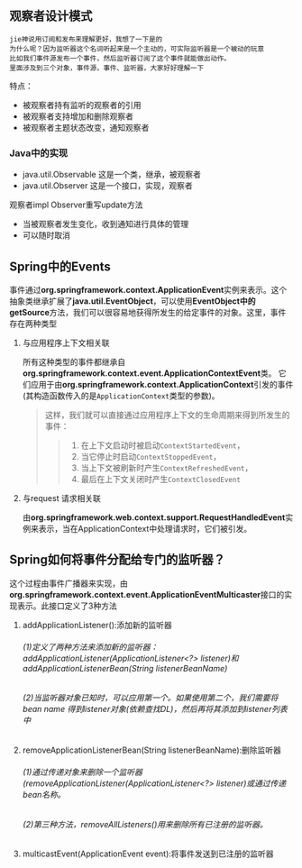 ## 观察者设计模式

```
jie神说用订阅和发布来理解更好，我想了一下是的
为什么呢？因为监听器这个名词听起来是一个主动的，可实际监听器是一个被动的玩意
比如我们事件源发布一个事件，然后监听器订阅了这个事件就能做出动作。
里面涉及到三个对象，事件源，事件、监听器，大家好好理解一下
```

特点：

- 被观察者持有监听的观察者的引用
- 被观察者支持增加和删除观察者
- 被观察者主题状态改变，通知观察者

### Java中的实现
* java.util.Observable 这是一个类，继承，被观察者
* java.util.Observer   这是一个接口，实现，观察者

观察者impl Observer重写update方法
* 当被观察者发生变化，收到通知进行具体的管理
* 可以随时取消


## Spring中的Events

事件通过**org.springframework.context.ApplicationEvent**实例来表示。这个抽象类继承扩展了**java.util.EventObject**，可以使用**EventObject中的getSource**方法，我们可以很容易地获得所发生的给定事件的对象。这里，事件存在两种类型

1. 与应用程序上下文相关联

   所有这种类型的事件都继承自**org.springframework.context.event.ApplicationContextEvent**类。
   它们应用于由**org.springframework.context.ApplicationContext**引发的事件(其构造函数传入的是`ApplicationContext`类型的参数)。
   >这样，我们就可以直接通过应用程序上下文的生命周期来得到所发生的事件：
   >> 1. 在上下文启动时被启动`ContextStartedEvent`，
   >> 2. 当它停止时启动`ContextStoppedEvent`，
   >> 3. 当上下文被刷新时产生`ContextRefreshedEvent`，
   >> 4. 最后在上下文关闭时产生`ContextClosedEvent`

2. 与request 请求相关联

   由**org.springframework.web.context.support.RequestHandledEvent**实例来表示，当在ApplicationContext中处理请求时，它们被引发。


## Spring如何将事件分配给专门的监听器？

这个过程由事件广播器来实现，由**org.springframework.context.event.ApplicationEventMulticaster**接口的实现表示。此接口定义了3种方法
1. addApplicationListener():添加新的监听器
   ###### (1)定义了两种方法来添加新的监听器：addApplicationListener(ApplicationListener<?> listener)和addApplicationListenerBean(String listenerBeanName)
   ###### (2)当监听器对象已知时，可以应用第一个。如果使用第二个，我们需要将bean name 得到listener对象(依赖查找DL)，然后再将其添加到listener列表中
2. removeApplicationListenerBean(String listenerBeanName):删除监听器
   ###### (1)通过传递对象来删除一个监听器(removeApplicationListener(ApplicationListener<?> listener)或通过传递bean名称。
   ###### (2)第三种方法，removeAllListeners()用来删除所有已注册的监听器。
3. multicastEvent(ApplicationEvent event):将事件发送到已注册的监听器
